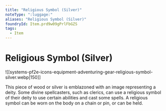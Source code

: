```yaml
---
title: "Religious Symbol (Silver)"
noteType: ":luggage:"
aliases: "Religious Symbol (Silver)"
foundryId: Item.prd9w09gPrlFbGZS
tags:
  - Item
---
```


# Religious Symbol (Silver)
![[systems-pf2e-icons-equipment-adventuring-gear-religious-symbol-silver.webp|150]]

This piece of wood or silver is emblazoned with an image representing a deity. Some divine spellcasters, such as clerics, can use a religious symbol of their deity to use certain abilities and cast some spells. A religious symbol can be worn on the body on a chain or pin, or can be held.
